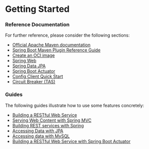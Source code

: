 # Getting Started

### Reference Documentation
For further reference, please consider the following sections:

* [Official Apache Maven documentation](https://maven.apache.org/guides/index.html)
* [Spring Boot Maven Plugin Reference Guide](https://docs.spring.io/spring-boot/docs/2.4.10/maven-plugin/reference/html/)
* [Create an OCI image](https://docs.spring.io/spring-boot/docs/2.4.10/maven-plugin/reference/html/#build-image)
* [Spring Web](https://docs.spring.io/spring-boot/docs/2.5.4/reference/htmlsingle/#boot-features-developing-web-applications)
* [Spring Data JPA](https://docs.spring.io/spring-boot/docs/2.5.4/reference/htmlsingle/#boot-features-jpa-and-spring-data)
* [Spring Boot Actuator](https://docs.spring.io/spring-boot/docs/2.5.4/reference/htmlsingle/#production-ready)
* [Config Client Quick Start](https://docs.spring.io/spring-cloud-config/docs/current/reference/html/#_client_side_usage)
* [Circuit Breaker (TAS)](https://docs.pivotal.io/spring-cloud-services/)

### Guides
The following guides illustrate how to use some features concretely:

* [Building a RESTful Web Service](https://spring.io/guides/gs/rest-service/)
* [Serving Web Content with Spring MVC](https://spring.io/guides/gs/serving-web-content/)
* [Building REST services with Spring](https://spring.io/guides/tutorials/bookmarks/)
* [Accessing Data with JPA](https://spring.io/guides/gs/accessing-data-jpa/)
* [Accessing data with MySQL](https://spring.io/guides/gs/accessing-data-mysql/)
* [Building a RESTful Web Service with Spring Boot Actuator](https://spring.io/guides/gs/actuator-service/)

